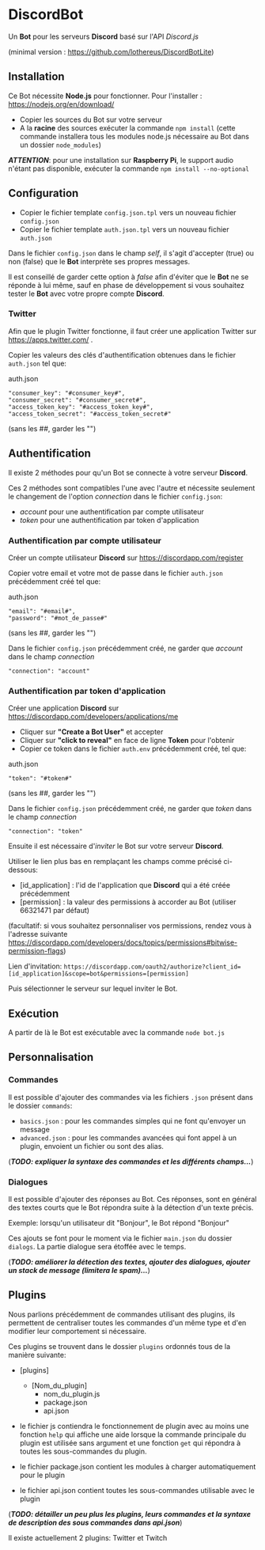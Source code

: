 # DiscordBot

Un **Bot** pour les serveurs **Discord** basé sur l'API *Discord.js*

(minimal version : https://github.com/lothereus/DiscordBotLite)

## Installation

Ce Bot nécessite **Node.js** pour fonctionner. Pour l'installer : https://nodejs.org/en/download/

* Copier les sources du Bot sur votre serveur
* A la **racine** des sources exécuter la commande `npm install`
(cette commande installera tous les modules node.js nécessaire au Bot dans un dossier `node_modules`)

**_ATTENTION_**: pour une installation sur **Raspberry Pi**, le support audio n'étant pas disponible, exécuter la commande `npm install --no-optional`

## Configuration

* Copier le fichier template `config.json.tpl` vers un nouveau fichier `config.json`
* Copier le fichier template `auth.json.tpl` vers un nouveau fichier `auth.json`

Dans le fichier `config.json` dans le champ _self_, il s'agit d'accepter (true) ou non (false) que le **Bot** interprète ses propres messages.

Il est conseillé de garder cette option à _false_ afin d'éviter que le **Bot** ne se réponde à lui même, sauf en phase de développement si vous souhaitez tester le **Bot** avec votre propre compte **Discord**.

### Twitter

Afin que le plugin Twitter fonctionne, il faut créer une application Twitter sur https://apps.twitter.com/ .

Copier les valeurs des clés d'authentification obtenues dans le fichier `auth.json` tel que: 

auth.json
```
"consumer_key": "#consumer_key#",
"consumer_secret": "#consumer_secret#",
"access_token_key": "#access_token_key#",
"access_token_secret": "#access_token_secret#"
```
(sans les ##, garder les "")

## Authentification

Il existe 2 méthodes pour qu'un Bot se connecte à votre serveur **Discord**.

Ces 2 méthodes sont compatibles l'une avec l'autre et nécessite seulement le changement de l'option _connection_ dans le fichier `config.json`:
* _account_ pour une authentification par compte utilisateur
* _token_ pour une authentification par token d'application

### Authentification par compte utilisateur

Créer un compte utilisateur **Discord** sur https://discordapp.com/register

Copier votre email et votre mot de passe dans le fichier `auth.json` précédemment créé tel que:

auth.json
```
"email": "#email#",
"password": "#mot_de_passe#"
```
(sans les ##, garder les "")

Dans le fichier `config.json` précédemment créé, ne garder que _account_ dans le champ _connection_
```
"connection": "account"
```

### Authentification par token d'application

Créer une application **Discord** sur https://discordapp.com/developers/applications/me

* Cliquer sur **"Create a Bot User"** et accepter
* Cliquer sur **"click to reveal"** en face de ligne **Token** pour l'obtenir
* Copier ce token dans le fichier `auth.env` précédemment créé, tel que:

auth.json
```
"token": "#token#"
```
(sans les ##, garder les "")

Dans le fichier `config.json` précédemment créé, ne garder que _token_ dans le champ _connection_
```
"connection": "token"
```

Ensuite il est nécessaire d'_inviter_ le Bot sur votre serveur **Discord**.

Utiliser le lien plus bas en remplaçant les champs comme précisé ci-dessous:
* [id_application] : l'id de l'application que **Discord** qui a été créée précédemment
* [permission] : la valeur des permissions à accorder au Bot (utiliser 66321471 par défaut)

(facultatif: si vous souhaitez personnaliser vos permissions, rendez vous à l'adresse suivante https://discordapp.com/developers/docs/topics/permissions#bitwise-permission-flags)

Lien d'invitation: `https://discordapp.com/oauth2/authorize?client_id=[id_application]&scope=bot&permissions=[permission]`

Puis sélectionner le serveur sur lequel inviter le Bot.

## Exécution

A partir de là le Bot est exécutable avec la commande `node bot.js`

## Personnalisation

### Commandes

Il est possible d'ajouter des commandes via les fichiers `.json` présent dans le dossier `commands`:
* `basics.json` : pour les commandes simples qui ne font qu'envoyer un message
* `advanced.json` : pour les commandes avancées qui font appel à un plugin, envoient un fichier ou sont des alias.

(**_TODO: expliquer la syntaxe des commandes et les différents champs..._**)

### Dialogues

Il est possible d'ajouter des réponses au Bot. Ces réponses, sont en général des textes courts que le Bot répondra suite à la détection d'un texte précis.

Exemple: lorsqu'un utilisateur dit "Bonjour", le Bot répond "Bonjour"

Ces ajouts se font pour le moment via le fichier `main.json` du dossier `dialogs`. La partie dialogue sera étoffée avec le temps.

(**_TODO: améliorer la détection des textes, ajouter des dialogues, ajouter un stack de message (limitera le spam)..._**)

## Plugins

Nous parlions précédemment de commandes utilisant des plugins, ils permettent de centraliser toutes les commandes d'un même type et d'en modifier leur comportement si nécessaire.

Ces plugins se trouvent dans le dossier `plugins` ordonnés tous de la manière suivante:
* [plugins]
  * [Nom_du_plugin]
    * nom_du_plugin.js
    * package.json
    * api.json
	
* le fichier js contiendra le fonctionnement de plugin avec au moins une fonction `help` qui affiche une aide lorsque la commande principale du plugin est utilisée sans argument et une fonction `get` qui répondra à toutes les sous-commandes du plugin.
* le fichier package.json contient les modules à charger automatiquement pour le plugin
* le fichier api.json contient toutes les sous-commandes utilisable avec le plugin

(**_TODO: détailler un peu plus les plugins, leurs commandes et la syntaxe de description des sous commandes dans api.json_**)

Il existe actuellement 2 plugins: Twitter et Twitch